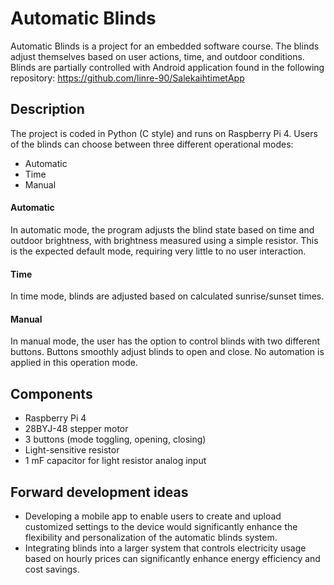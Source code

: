 # Automatic Blinds
Automatic Blinds is a project for an embedded software course. The blinds adjust themselves based on user actions, time, and outdoor conditions.
Blinds are partially controlled with Android application found in the following repository: https://github.com/linre-90/SalekaihtimetApp  

## Description
The project is coded in Python (C style) and runs on Raspberry Pi 4. Users of the blinds can choose between three different operational modes:

- Automatic
- Time
- Manual

#### Automatic
In automatic mode, the program adjusts the blind state based on time and outdoor brightness, with brightness measured using a simple resistor. This is the expected default mode, requiring very little to no user interaction.

#### Time
In time mode, blinds are adjusted based on calculated sunrise/sunset times.

#### Manual
In manual mode, the user has the option to control blinds with two different buttons. Buttons smoothly adjust blinds to open and close. No automation is applied in this operation mode.

## Components
- Raspberry Pi 4
- 28BYJ-48 stepper motor
- 3 buttons (mode toggling, opening, closing)
- Light-sensitive resistor
- 1 mF capacitor for light resistor analog input

## Forward development ideas
- Developing a mobile app to enable users to create and upload customized settings to the device would significantly enhance the flexibility and personalization of the automatic blinds system.
- Integrating blinds into a larger system that controls electricity usage based on hourly prices can significantly enhance energy efficiency and cost savings.
